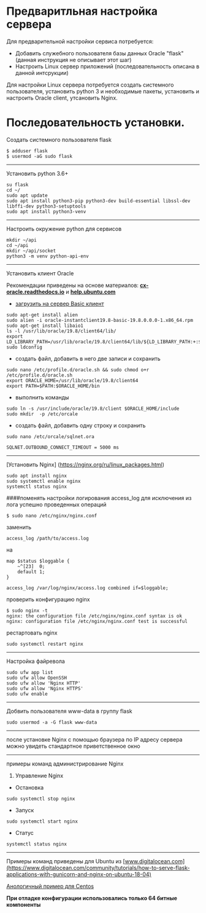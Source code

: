 Предваритльная настройка сервера 
=================================
Для предварительной настройки сервиса потребуется:
- Добавить служебного пользователя базы данных Oracle "flask" (данная инструкция не описывает этот шаг)
- Настроить Linux сервер приложений (последовательность описана в данной интсрукции)

Для настройки Linux сервера потребуется создать системного пользователя, установить python 3 и необходимые пакеты, 
установить и настроить Oracle client, утсановить Nginx.

Последовательность установки. 
============================
Создать системного пользователя flask
```shell script
$ adduser flask
$ usermod -aG sudo flask
```
--------------------------------------------------------
Установить python 3.6+
```shell script
su flask
cd ~/
sudo apt update
sudo apt install python3-pip python3-dev build-essential libssl-dev libffi-dev python3-setuptools
sudo apt install python3-venv
```
--------------------------------------------------------
Настроить окружение python для сервисов 
```shell script
mkdir ~/api
cd ~/api
mkdir ~/api/socket
python3 -m venv python-api-env
```
--------------------------------------------------------
Установить клиент Oracle

Рекомендации приведены на основе материалов:
**[cx-oracle.readthedocs.io](https://cx-oracle.readthedocs.io/en/latest/user_guide/installation.html])**
и **[help.ubuntu.com](https://help.ubuntu.com/community/Oracle%20Instant%20Client])**

- [загрузить на сервер Basic клиент](https://www.oracle.com/database/technologies/instant-client/linux-x86-64-downloads.html)
```shell script
sudo apt-get install alien
sudo alien -i oracle-instantclient19.8-basic-19.8.0.0.0-1.x86_64.rpm
sudo apt-get install libaio1
ls -l /usr/lib/oracle/19.8/client64/lib/
export LD_LIBRARY_PATH=/usr/lib/oracle/19.8/client64/lib/${LD_LIBRARY_PATH:+:$LD_LIBRARY_PATH}
sudo ldconfig
```

- создать файл, добавить в него две записи и сохранить
```shell script
sudo nano /etc/profile.d/oracle.sh && sudo chmod o+r /etc/profile.d/oracle.sh
export ORACLE_HOME=/usr/lib/oracle/19.8/client64
export PATH=$PATH:$ORACLE_HOME/bin
```

- выполнить команды
```shell script
sudo ln -s /usr/include/oracle/19.8/client $ORACLE_HOME/include
sudo mkdir  -p /etc/orcale
```

- создать файл, добавить одну строку и сохранить

```shell script
sudo nano /etc/orcale/sqlnet.ora

SQLNET.OUTBOUND_CONNECT_TIMEOUT = 5000 ms
```

--------------------------------------------------------
[Установить Nginx] (https://nginx.org/ru/linux_packages.html)

```shell script
sudo apt install nginx
sudo systemctl enable nginx
systemctl status nginx
```

####поменять настройки логирования access_log для исключения из лога успешно проведенных операций
```shell script
$ sudo nano /etc/nginx/nginx.conf
```


заменить
```
access_log /path/to/access.log
```
на

```
map $status $loggable {
    ~^[23]  0;
    default 1;
}

access_log /var/log/nginx/access.log combined if=$loggable;
```
проверить конфигурацию nginx

```shell script
$ sudo nginx -t
nginx: the configuration file /etc/nginx/nginx.conf syntax is ok
nginx: configuration file /etc/nginx/nginx.conf test is successful
```


рестартовать nginx
```shell script
sudo systemctl restart nginx
```


--------------------------------------------------------
Настройка файревола
```shell script
sudo ufw app list
sudo ufw allow OpenSSH
sudo ufw allow 'Nginx HTTP'
sudo ufw allow 'Nginx HTTPS'
sudo ufw enable
```

--------------------------------------------------------
Добвить пользователя www-data в группу flask
```shell script
sudo usermod -a -G flask www-data
```
--------------------------------------------------------
после установке Nginx с помощью браузера по IP адресу сервера можно увидеть стандартное приветственное окно 

--------------------------------------------------------

примеры команд администрирование Nginx
1. Управление Nginx
* Остановка
```shell script
sudo systemctl stop nginx
```

* Запуск
```shell script
sudo systemctl start nginx
```

* Статус
```shell script
systemctl status nginx
```

--------------------------------------------------------

Примеры команд приведены для Ubuntu из [www.digitalocean.com](https://www.digitalocean.com/community/tutorials/how-to-serve-flask-applications-with-gunicorn-and-nginx-on-ubuntu-18-04)

[Анологичный пример для Centos](https://www.digitalocean.com/community/tutorials/how-to-serve-flask-applications-with-gunicorn-and-nginx-on-centos-7)

**При отладке конфигурации использовались только 64 битные компоненты**
